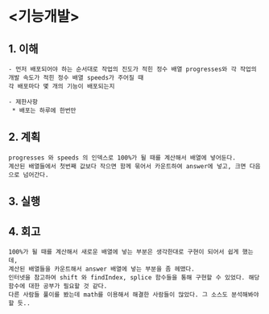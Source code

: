 # <기능개발>

## 1. 이해

    - 먼저 배포되어야 하는 순서대로 작업의 진도가 적힌 정수 배열 progresses와 각 작업의 개발 속도가 적힌 정수 배열 speeds가 주어질 때
    각 배포마다 몇 개의 기능이 배포되는지

    - 제한사항
     * 배포는 하루에 한번만

## 2. 계획

    progresses 와 speeds 의 인덱스로 100%가 될 때를 계산해서 배열에 넣어둔다.
    계산된 배열들에서 첫번째 값보다 작으면 함께 묶어서 카운트하여 answer에 넣고, 크면 다음으로 넘어간다.

## 3. 실행

## 4. 회고

    100%가 될 때를 계산해서 새로운 배열에 넣는 부분은 생각한대로 구현이 되어서 쉽게 했는데,
    계산된 배열들을 카운트해서 answer 배열에 넣는 부분을 좀 헤맸다.
    인터넷을 참고하여 shift 와 findIndex, splice 함수들을 통해 구현할 수 있었다. 해당 함수에 대한 공부가 필요할 것 같다.
    다른 사람들 풀이를 봤는데 math를 이용해서 해결한 사람들이 많았다. 그 소스도 분석해봐야할 듯..

